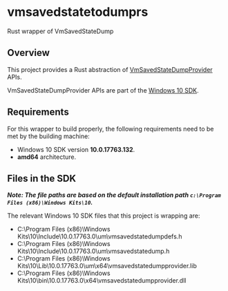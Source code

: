 # vmsavedstatetodumprs
Rust wrapper of VmSavedStateDump

## Overview

This project provides a Rust abstraction of [VmSavedStateDumpProvider](https://docs.microsoft.com/en-us/virtualization/api/vm-dump-provider/vm-dump-provider) APIs.

VmSavedStateDumpProvider APIs are part of the [Windows 10 SDK](https://developer.microsoft.com/en-us/windows/downloads/windows-10-sdk).

## Requirements

For this wrapper to build properly, the following requirements need to be met by the building machine:

- Windows 10 SDK version **10.0.17763.132**.
- **amd64** architecture.

## Files in the SDK

**_Note: The file paths are based on the default installation path `c:\Program Files (x86)\Windows Kits\10`._**

The relevant Windows 10 SDK files that this project is wrapping are:
- C:\Program Files (x86)\Windows Kits\10\Include\10.0.17763.0\um\vmsavedstatedumpdefs.h
- C:\Program Files (x86)\Windows Kits\10\Include\10.0.17763.0\um\vmsavedstatedump.h
- C:\Program Files (x86)\Windows Kits\10\Lib\10.0.17763.0\um\x64\vmsavedstatedumpprovider.lib
- C:\Program Files (x86)\Windows Kits\10\bin\10.0.17763.0\x64\vmsavedstatedumpprovider.dll
